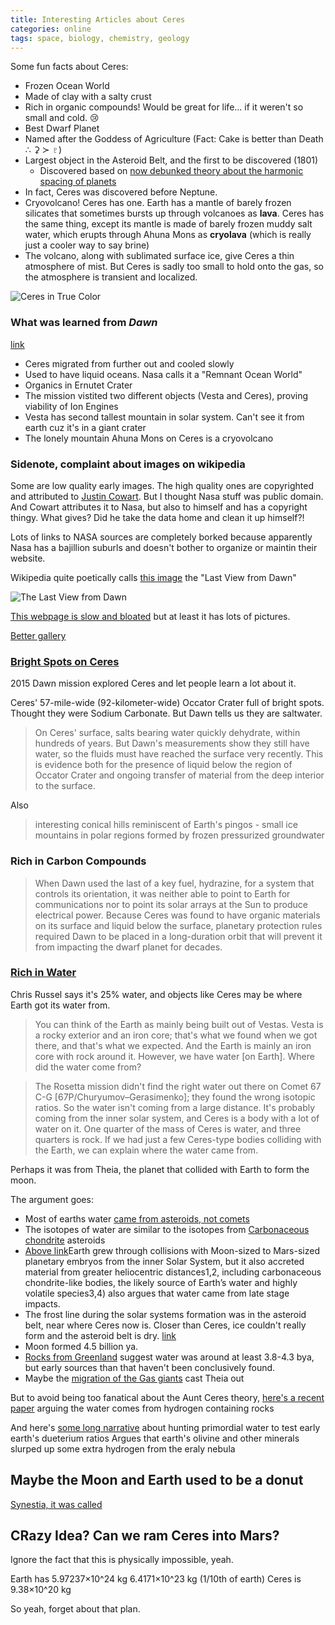```yaml
---
title: Interesting Articles about Ceres
categories: online
tags: space, biology, chemistry, geology
---
```


Some fun facts about Ceres:

- Frozen Ocean World
- Made of clay with a salty crust
- Rich in organic compounds! Would be great for life... if it weren't so small and cold. :cry: 
- Best Dwarf Planet
- Named after the Goddess of Agriculture (Fact: Cake is better than Death ∴  ⚳ ≻ ♇)
- Largest object in the Asteroid Belt, and the first to be discovered (1801)
  - Discovered based on [now debunked theory about the harmonic spacing of planets](https://en.wikipedia.org/wiki/Phaeton_(hypothetical_planet))
- In fact, Ceres was discovered before Neptune. 
- Cryovolcano! Ceres has one. Earth has a mantle of barely frozen silicates that sometimes bursts up through volcanoes as **lava**. Ceres has the same thing, except its mantle is made of barely frozen muddy salt water, which erupts through Ahuna Mons as **cryolava** (which is really just a cooler way to say brine)
- The volcano, along with sublimated surface ice, give Ceres a thin atmosphere of mist. But Ceres is sadly too small to hold onto the gas, so the atmosphere is transient and localized.


![Ceres in True Color](https://www.nasa.gov/sites/default/files/styles/full_width_feature/public/thumbnails/image/pia21079-1041.jpg)

### What was learned from *Dawn*
[link](https://web.archive.org/web/20201020102156/https://solarsystem.nasa.gov/missions/dawn/mission/toolkit/highlights/)

- Ceres migrated from further out and cooled slowly
- Used to have liquid oceans. Nasa calls it a "Remnant Ocean World"
- Organics in Ernutet Crater
- The mission vistited two different objects (Vesta and Ceres), proving viability of Ion Engines
- Vesta has second tallest mountain in solar system. Can't see it from earth cuz it's in a giant crater
- The lonely mountain Ahuna Mons on Ceres is a cryovolcano

### Sidenote, complaint about images on wikipedia

Some are low quality early images. The high quality ones are copyrighted and attributed to [Justin Cowart](https://www.flickr.com/photos/132160802@N06/22381131691/in/album-72157660169910681/).
But I thought Nasa stuff was public domain. And Cowart attributes it to Nasa, but also to himself and has a copyright thingy. 
What gives? Did he take the data home and clean it up himself?!

Lots of links to NASA sources are completely borked because apparently Nasa has a bajillion suburls and doesn't bother to organize or maintin their website.

Wikipedia quite poetically calls [this image](https://photojournal.jpl.nasa.gov/catalog/PIA22769) the "Last View from Dawn"

![The Last View from Dawn](https://upload.wikimedia.org/wikipedia/commons/thumb/4/4a/PIA22769-CeresDwarfPlanet-AhunaMons-LastLooks-20181101.jpg/800px-PIA22769-CeresDwarfPlanet-AhunaMons-LastLooks-20181101.jpg)

[This webpage is slow and bloated](https://solarsystem.nasa.gov/planets/dwarf-planets/ceres/overview/)
but at least it has lots of pictures.

[Better gallery](https://photojournal.jpl.nasa.gov/keywords/dp?sort=DESC&subselect=Mission:Dawn:)

### [Bright Spots on Ceres](https://www.jpl.nasa.gov/news/news.php?feature=7722)

2015 Dawn mission explored Ceres and let people learn a lot about it.

Ceres' 57-mile-wide (92-kilometer-wide) Occator Crater full of bright spots.
Thought they were Sodium Carbonate.
But Dawn tells us they are saltwater.

> On Ceres' surface, salts bearing water quickly dehydrate, within hundreds of years. But Dawn's measurements show they still have water, so the fluids must have reached the surface very recently. This is evidence both for the presence of liquid below the region of Occator Crater and ongoing transfer of material from the deep interior to the surface.

Also

> interesting conical hills reminiscent of Earth's pingos - small ice mountains in polar regions formed by frozen pressurized groundwater

### Rich in Carbon Compounds

> When Dawn used the last of a key fuel, hydrazine, for a system that controls its orientation, it was neither able to point to Earth for communications nor to point its solar arrays at the Sun to produce electrical power. Because Ceres was found to have organic materials on its surface and liquid below the surface, planetary protection rules required Dawn to be placed in a long-duration orbit that will prevent it from impacting the dwarf planet for decades.

### [Rich in Water](https://www.space.com/28776-nasa-dawn-ceres-russell-interview.html)

Chris Russel says it's 25% water, and objects like Ceres may be where Earth got its water from.

> You can think of the Earth as mainly being built out of Vestas. Vesta is a rocky exterior and an iron core; that's what we found when we got there, and that's what we expected. And the Earth is mainly an iron core with rock around it. However, we have water [on Earth]. Where did the water come from?

> The Rosetta mission didn't find the right water out there on Comet 67 C-G [67P/Churyumov–Gerasimenko]; they found the wrong isotopic ratios. So the water isn't coming from a large distance. It's probably coming from the inner solar system, and Ceres is a body with a lot of water on it. One quarter of the mass of Ceres is water, and three quarters is rock. If we had just a few Ceres-type bodies colliding with the Earth, we can explain where the water came from.

Perhaps it was from Theia, the planet that collided with Earth to form the moon.

The argument goes:

- Most of earths water [came from asteroids, not comets](https://www.space.com/27969-earth-water-from-asteroids-not-comets.html)
- The isotopes of water are similar to the isotopes from [Carbonaceous chondrite](https://ui.adsabs.harvard.edu/abs/2019NatAs...3..736B/abstract) asteroids
- [Above link](https://www.nature.com/articles/s41550-019-0779-y)Earth grew through collisions with Moon-sized to Mars-sized planetary embryos from the inner Solar System, but it also accreted material from greater heliocentric distances1,2, including carbonaceous chondrite-like bodies, the likely source of Earth’s water and highly volatile species3,4) also argues that water came from late stage impacts.
- The frost line during the solar systems formation was in the asteroid belt, near where Ceres now is. Closer than Ceres, ice couldn't really form and the asteroid belt is dry. [link](https://en.wikipedia.org/wiki/Frost_line_(astrophysics))
- Moon formed 4.5 billion ya. 
- [Rocks from Greenland](https://www.sciencedirect.com/science/article/abs/pii/S0301926812001921?via%3Dihub) suggest water was around at least 3.8-4.3 bya, but early sources than that haven't been conclusively found.
- Maybe the [migration of the Gas giants](https://www.nature.com/articles/nature03676) cast Theia out

But to avoid being too fanatical about the Aunt Ceres theory, [here's a recent paper](https://science.sciencemag.org/content/369/6507/1110) arguing the water comes from hydrogen containing rocks 

And here's [some long narrative](https://astronomy.com/magazine/2019/04/where-did-earths-water-come-from) about hunting primordial water to test early earth's dueterium ratios
Argues that earth's olivine and other minerals slurped up some extra hydrogen from the eraly nebula



## Maybe the Moon and Earth used to be a donut

[Synestia, it was called](https://en.wikipedia.org/wiki/Synestia)



## CRazy Idea? Can we ram Ceres into Mars?

Ignore the fact that this is physically impossible, yeah. 

Earth has 5.97237×10^24 kg
6.4171×10^23 kg (1/10th of earth)
Ceres is 9.38×10^20 kg

So yeah, forget about that plan.






